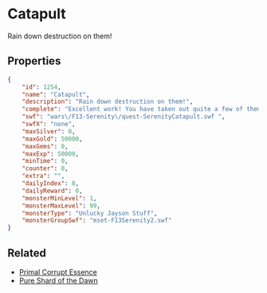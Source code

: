 # Catapult

Rain down destruction on them!

## Properties

```json
{
    "id": 1254,
    "name": "Catapult",
    "description": "Rain down destruction on them!",
    "complete": "Excellent work! You have taken out quite a few of them!",
    "swf": "wars\/F13-Serenity\/quest-SerenityCatapult.swf ",
    "swfX": "none",
    "maxSilver": 0,
    "maxGold": 50000,
    "maxGems": 0,
    "maxExp": 50000,
    "minTime": 0,
    "counter": 0,
    "extra": "",
    "dailyIndex": 0,
    "dailyReward": 0,
    "monsterMinLevel": 1,
    "monsterMaxLevel": 99,
    "monsterType": "Unlucky Jayson Stuff",
    "monsterGroupSwf": "mset-F13Serenity2.swf"
}
```

## Related

- [Primal Corrupt Essence](../items/13668-primal-corrupt-essence.md)
- [Pure Shard of the Dawn](../items/13669-pure-shard-of-the-dawn.md)

